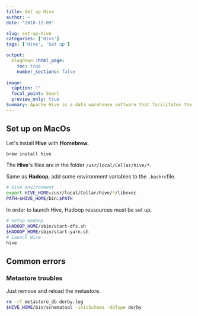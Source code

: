 ```yaml
---
title: Set up Hive
author: ~
date: '2018-12-09'

slug: set-up-hive
categories: ['Hive']
tags: ['Hive', 'Set up']

output:
  blogdown::html_page:
    toc: true
    number_sections: false
    
image:
  caption: ""
  focal_point: Smart
  preview_only: true
Summary: Apache Hive is a data warehouse software that facilitates the manipulation of large distributed datasets using SQL. 
---
```


## Set up on MacOs

Let's install **Hive** with **Homebrew.**

```bash
brew install hive
```

The **Hive**'s files are in the folder `/usr/local/Cellar/hive/*`.

Same as **Hadoop**, add some environment variables to the `.bashrc`file.

```bash
# Hive environment
export HIVE_HOME=/usr/local/Cellar/hive/*/libexec
PATH=$HIVE_HOME/bin:$PATH
```
In order to launch Hive, Hadoop ressources must be set up.
```bash
# Setup Hadoop
$HADOOP_HOME/sbin/start-dfs.sh
$HADOOP_HOME/sbin/start-yarn.sh
# Launch Hive
hive
```

## Common errors

### Metastore troubles

Just remove and reload the metastore.
```bash
rm -rf metastore_db derby.log
$HIVE_HOME/bin/schematool -initSchema -dbType derby
```
